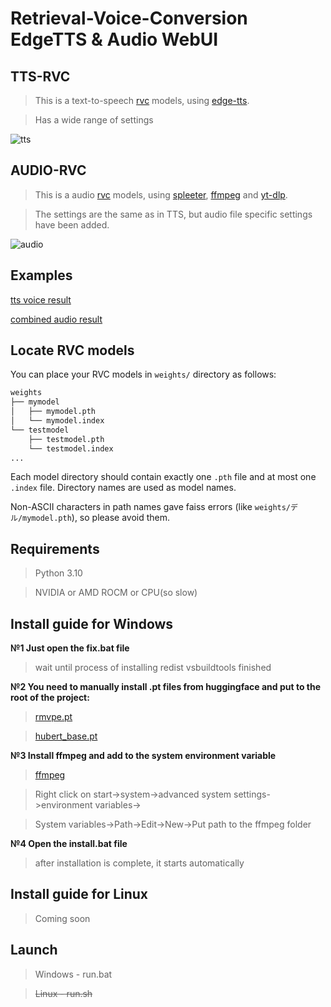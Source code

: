 # Retrieval-Voice-Conversion EdgeTTS & Audio WebUI



## TTS-RVC

>This is a text-to-speech [rvc](https://github.com/RVC-Project/Retrieval-based-Voice-Conversion-WebUI) models, using [edge-tts](https://github.com/rany2/edge-tts).

>Has a wide range of settings

![tts](https://github.com/PRO100KBAC/rvc-tts-audio-webui-api/assets/98932626/d092102b-eeac-4c7e-bade-1e4cf7a4bbed)

## AUDIO-RVC

>This is a audio [rvc](https://github.com/RVC-Project/Retrieval-based-Voice-Conversion-WebUI) models, using [spleeter](https://github.com/deezer/spleeter), [ffmpeg](https://www.gyan.dev/ffmpeg/builds/) and [yt-dlp](https://github.com/yt-dlp/yt-dlp).

>The settings are the same as in TTS, but audio file specific settings have been added.

![audio](https://github.com/PRO100KBAC/rvc-tts-audio-webui-api/assets/98932626/0d80d1b7-e08d-42b6-98c6-a8deadae783d)

## Examples

[tts voice result](https://github.com/PRO100KBAC/rvc-tts-audio-webui-api/assets/98932626/67986bd4-7550-43be-bff1-0f7b548c1b94)

[combined audio result](https://github.com/PRO100KBAC/rvc-tts-audio-webui-api/assets/98932626/f488e212-b029-449e-bfe8-f6f7d64eb953)

## Locate RVC models

You can place your RVC models in `weights/` directory as follows:

```bash
weights
├── mymodel
│   ├── mymodel.pth
│   └── mymodel.index
└── testmodel
    ├── testmodel.pth
    └── testmodel.index
...
```

Each model directory should contain exactly one `.pth` file and at most one `.index` file. Directory names are used as model names.

Non-ASCII characters in path names gave faiss errors (like `weights/デル/mymodel.pth`), so please avoid them.

## Requirements

>Python 3.10

>NVIDIA or AMD ROCM or CPU(so slow)

## Install guide for Windows

**№1 Just open the fix.bat file**

>wait until process of installing redist vsbuildtools finished

**№2 You need to manually install .pt files from huggingface and put to the root of the project:**

>[rmvpe.pt](https://huggingface.co/lj1995/VoiceConversionWebUI/resolve/main/rmvpe.pt?download=true)

>[hubert_base.pt](https://huggingface.co/lj1995/VoiceConversionWebUI/resolve/main/hubert_base.pt?download=true)

**№3 Install ffmpeg and add to the system environment variable**

>[ffmpeg](https://www.gyan.dev/ffmpeg/builds/ffmpeg-release-full.7z)

>Right click on start->system->advanced system settings->environment variables->

>System variables->Path->Edit->New->Put path to the ffmpeg folder

**№4 Open the install.bat file**

>after installation is complete, it starts automatically

## Install guide for Linux

>Coming soon

## Launch

>Windows - run.bat

>~~Linux - run.sh~~
